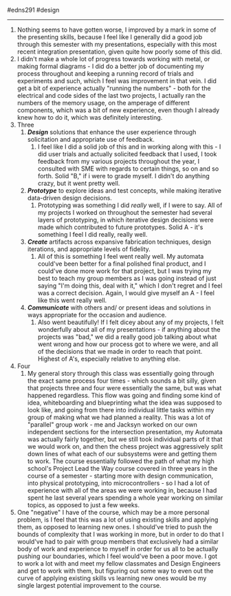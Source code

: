  #edns291  #design 

----

1. Nothing seems to have gotten worse, I improved by a mark in some of the presenting skills, because I feel like I generally did a good job through this semester with my presentations, especially with this most recent integration presentation, given quite how poorly some of this did. 
2. I didn't make a whole lot of progress towards working with metal, or making formal diagrams - I did do a better job of documenting my process throughout and keeping a running record of trials and experiments and such, which I feel was improvement in that vein. I did get a bit of experience actually "running the numbers" - both for the electrical and code sides of the last two projects, I actually ran the numbers of the memory usage, on the amperage of different components, which was a bit of new experience, even though I already knew how to do it, which was definitely interesting. 
3. Three
	1.  **_Design_** solutions that enhance the user experience through solicitation and appropriate use of feedback. 
		1. I feel like I did a solid job of this and in working along with this - I did user trials and actually solicited feedback that I used, I took feedback from my various projects throughout the year, I consulted with SME with regards to certain things, so on and so forth. Solid "B," if i were to grade myself. I didn't do anything crazy, but it went pretty well.
	2. **_Prototype_** to explore ideas and test concepts, while making iterative data-driven design decisions.
		1. Prototyping was something I did *really* well, if I were to say. All of my projects I worked on throughout the semester had several layers of prototyping, in which iterative design decisions were made which contributed to future prototypes. Solid A - it's something I feel I did really, really well.
	3. **_Create_** artifacts across expansive fabrication techniques, design iterations, and appropriate levels of fidelity.
		1. All of this is something I feel went really well. My automata could've been better for a final polished final product, and I could've done more work for that project, but I was trying my best to teach my group members as I was going instead of just saying "I'm doing this, deal with it," which I don't regret and I feel was a correct decision. Again, I would give myself an A - I feel like this went really well. 
	4. **_Communicate_** with others and/ or present ideas and solutions in ways appropriate for the occasion and audience.
		1. Also went beautifully! If I felt dicey about any of my projects, I felt wonderfully about all of my presentations -  if anything about the projects was "bad," we did a really good job talking about what went wrong and how our process got to where we were, and all of the decisions that we made in order to reach that point. Highest of A's, especially relative to anything else. 
4. Four
	1. My general story through this class was essentially going through the exact same process four times - which sounds a bit silly, given that projects three and four were essentially the same, but was what happened regardless. This flow was going and finding some kind of idea, whiteboarding and blueprinting what the idea was supposed to look like, and going from there into individual little tasks within my group of making what we had planned a reality. This was a lot of "parallel" group work - me and Jacksyn worked on our own independent sections for the intersection presentation, my Automata was actually fairly together, but we still took individual parts of it that we would work on, and then the chess project was aggressively split down lines of what each of our subsystems were and getting them to work. The course essentially followed the path of what my high school's Project Lead the Way course covered in three years in the course of a semester - starting more with design communication, into physical prototyping, into microcontrollers - so I had a lot of experience with all of the areas we were working in, because I had spent he last several years spending a whole year working on similar topics, as opposed to just a few weeks. 
5. One "negative" I have of the course, which may be a more personal problem, is I feel that this was a lot of using existing skills and applying them, as opposed to learning new ones. I should've tried to push the bounds of complexity that I was working in more, but in order to do that I would've had to pair with group members that exclusively had a similar body of work and experience to myself in order for us all to be actually pushing our boundaries, which I feel would've been a poor move. I got to work a lot with and meet my fellow classmates and Design Engineers and get to work with them, but figuring out some way to even out the curve of applying existing skills vs learning new ones would be my single largest potential improvement to the course. 

